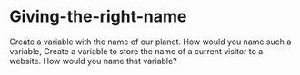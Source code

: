 # Giving-the-right-name
Create a variable with the name of our planet. How would you name such a variable, Create a variable to store the name of a current visitor to a website. How would you name that variable?
